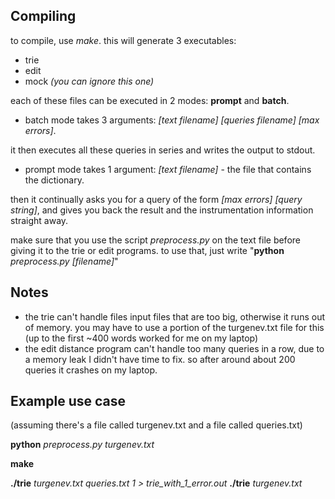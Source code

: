 Compiling
---------
to compile, use *make*. this will generate 3 executables:

- trie
- edit
- mock *(you can ignore this one)*

each of these files can be executed in 2 modes: **prompt** and **batch**.

- batch mode takes 3 arguments: *[text filename]* *[queries filename]* *[max errors]*.

it then executes all these queries in series and writes the output to stdout.

- prompt mode takes 1 argument: *[text filename]* - the file that contains the dictionary.

then it continually asks you for a query of the form *[max errors]* *[query string]*,
and gives you back the result and the instrumentation information straight away.

make sure that you use the script *preprocess.py* on the text file before giving
it to the trie or edit programs. to use that, just write "**python** *preprocess.py [filename]*"

Notes
-----

- the trie can't handle files input files that are too big, otherwise it runs out of memory.
  you may have to use a portion of the turgenev.txt file for this (up to the first ~400 words
  worked for me on my laptop)
- the edit distance program can't handle too many queries in a row, due to a memory leak
  I didn't have time to fix. so after around about 200 queries it crashes on my laptop.

Example use case
----------------

(assuming there's a file called turgenev.txt and a file called queries.txt)

**python** *preprocess.py turgenev.txt*

**make**

**./trie** *turgenev.txt queries.txt 1 > trie_with_1_error.out*
**./trie** *turgenev.txt*